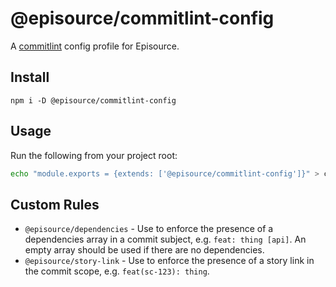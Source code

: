 # @episource/commitlint-config

A [commitlint](https://commitlint.js.org/#/) config profile for Episource.

## Install

```
npm i -D @episource/commitlint-config
```

## Usage

Run the following from your project root:

```sh
echo "module.exports = {extends: ['@episource/commitlint-config']}" > commitlint.config.js
```

## Custom Rules

- `@episource/dependencies` - Use to enforce the presence of a dependencies
  array in a commit subject, e.g. `feat: thing [api]`. An empty array should be
  used if there are no dependencies.
- `@episource/story-link` - Use to enforce the presence of a story link in the
  commit scope, e.g. `feat(sc-123): thing`.
